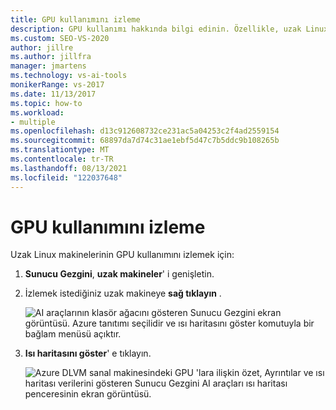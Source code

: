 ```yaml
---
title: GPU kullanımını izleme
description: GPU kullanımı hakkında bilgi edinin. Özellikle, uzak Linux makinelerinin GPU kullanımını izlemeyi öğrenin.
ms.custom: SEO-VS-2020
author: jillre
ms.author: jillfra
manager: jmartens
ms.technology: vs-ai-tools
monikerRange: vs-2017
ms.date: 11/13/2017
ms.topic: how-to
ms.workload:
- multiple
ms.openlocfilehash: d13c912608732ce231ac5a04253c2f4ad2559154
ms.sourcegitcommit: 68897da7d74c31ae1ebf5d47c7b5ddc9b108265b
ms.translationtype: MT
ms.contentlocale: tr-TR
ms.lasthandoff: 08/13/2021
ms.locfileid: "122037648"
---
```

# <a name="monitoring-gpu-utilization"></a>GPU kullanımını izleme

Uzak Linux makinelerinin GPU kullanımını izlemek için:

1. **Sunucu Gezgini**, **uzak makineler**' i genişletin.
2. İzlemek istediğiniz uzak makineye **sağ tıklayın** .

    ![AI araçlarının klasör ağacını gösteren Sunucu Gezgini ekran görüntüsü. Azure tanıtımı seçilidir ve ısı haritasını göster komutuyla bir bağlam menüsü açıktır.](media/monitor-gpu/gpu-heatmap-0.png)

3. **Isı haritasını göster**' e tıklayın.

    ![Azure DLVM sanal makinesindeki GPU 'lara ilişkin özet, Ayrıntılar ve ısı haritası verilerini gösteren Sunucu Gezgini AI araçları ısı haritası penceresinin ekran görüntüsü.](media/monitor-gpu/heatmap.png)
